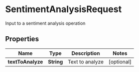 

# SentimentAnalysisRequest

Input to a sentiment analysis operation
## Properties

Name | Type | Description | Notes
------------ | ------------- | ------------- | -------------
**textToAnalyze** | **String** | Text to analyze |  [optional]



